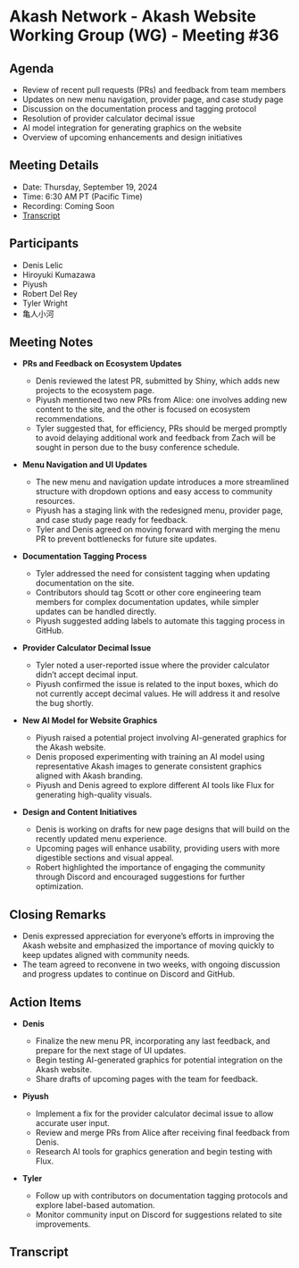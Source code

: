 # Akash Network - Akash Website Working Group (WG) - Meeting #36

## Agenda

- Review of recent pull requests (PRs) and feedback from team members
- Updates on new menu navigation, provider page, and case study page
- Discussion on the documentation process and tagging protocol
- Resolution of provider calculator decimal issue
- AI model integration for generating graphics on the website
- Overview of upcoming enhancements and design initiatives

## Meeting Details
- Date: Thursday, September 19, 2024
- Time: 6:30 AM PT (Pacific Time)
- Recording: Coming Soon
- [Transcript](#Transcript)


## Participants

- Denis Lelic
- Hiroyuki Kumazawa
- Piyush
- Robert Del Rey
- Tyler Wright
- 亀人小河

## Meeting Notes

- **PRs and Feedback on Ecosystem Updates**
  - Denis reviewed the latest PR, submitted by Shiny, which adds new projects to the ecosystem page.
  - Piyush mentioned two new PRs from Alice: one involves adding new content to the site, and the other is focused on ecosystem recommendations.
  - Tyler suggested that, for efficiency, PRs should be merged promptly to avoid delaying additional work and feedback from Zach will be sought in person due to the busy conference schedule.

- **Menu Navigation and UI Updates**
  - The new menu and navigation update introduces a more streamlined structure with dropdown options and easy access to community resources.
  - Piyush has a staging link with the redesigned menu, provider page, and case study page ready for feedback.
  - Tyler and Denis agreed on moving forward with merging the menu PR to prevent bottlenecks for future site updates.

- **Documentation Tagging Process**
  - Tyler addressed the need for consistent tagging when updating documentation on the site.
  - Contributors should tag Scott or other core engineering team members for complex documentation updates, while simpler updates can be handled directly.
  - Piyush suggested adding labels to automate this tagging process in GitHub.

- **Provider Calculator Decimal Issue**
  - Tyler noted a user-reported issue where the provider calculator didn’t accept decimal input.
  - Piyush confirmed the issue is related to the input boxes, which do not currently accept decimal values. He will address it and resolve the bug shortly.

- **New AI Model for Website Graphics**
  - Piyush raised a potential project involving AI-generated graphics for the Akash website.
  - Denis proposed experimenting with training an AI model using representative Akash images to generate consistent graphics aligned with Akash branding.
  - Piyush and Denis agreed to explore different AI tools like Flux for generating high-quality visuals.

- **Design and Content Initiatives**
  - Denis is working on drafts for new page designs that will build on the recently updated menu experience.
  - Upcoming pages will enhance usability, providing users with more digestible sections and visual appeal.
  - Robert highlighted the importance of engaging the community through Discord and encouraged suggestions for further optimization.


## Closing Remarks

- Denis expressed appreciation for everyone’s efforts in improving the Akash website and emphasized the importance of moving quickly to keep updates aligned with community needs.
- The team agreed to reconvene in two weeks, with ongoing discussion and progress updates to continue on Discord and GitHub.

## Action Items
- **Denis**
  - Finalize the new menu PR, incorporating any last feedback, and prepare for the next stage of UI updates.
  - Begin testing AI-generated graphics for potential integration on the Akash website.
  - Share drafts of upcoming pages with the team for feedback.

- **Piyush**
  - Implement a fix for the provider calculator decimal issue to allow accurate user input.
  - Review and merge PRs from Alice after receiving final feedback from Denis.
  - Research AI tools for graphics generation and begin testing with Flux.

- **Tyler**
  - Follow up with contributors on documentation tagging protocols and explore label-based automation.
  - Monitor community input on Discord for suggestions related to site improvements.

## Transcript

